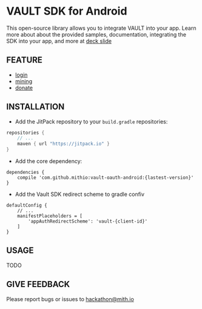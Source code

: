 VAULT SDK for Android
========================

This open-source library allows you to integrate VAULT into your app.
Learn more about about the provided samples, documentation, integrating the SDK into your app, and more at [deck slide](https://drive.google.com/file/d/1wjHUySvL6YMUFf3HkHrWVASJEipdooOo/view?usp=sharing)

FEATURE
--------
* [login](https://documenter.getpostman.com/view/4856913/RztrHRU9#3563f4ea-88bc-403d-8071-d3d3767bd01d)
* [mining](https://documenter.getpostman.com/view/4856913/RztrHRU9#0cbb0a41-2cfc-4d3a-b541-4cfbbf807843)
* [donate](https://documenter.getpostman.com/view/4856913/RztrHRU9#608ccdd4-6a95-41f0-b247-ffae9a976feb)

INSTALLATION
------------
- Add the JitPack repository to your `build.gradle` repositories:

```gradle
repositories {
    // ...
    maven { url "https://jitpack.io" }
}
```

- Add the core dependency:

```
dependencies {
    compile 'com.github.mithio:vault-oauth-android:{lastest-version}'
}
```

- Add the Vault SDK redirect scheme to gradle confiv

```
defaultConfig {
    // ...
    manifestPlaceholders = [
        'appAuthRedirectScheme': 'vault-{client-id}'
    ]
}
```

USAGE
------------
TODO


GIVE FEEDBACK
-------------
Please report bugs or issues to [hackathon@mith.io](hackathon@mith.io)
